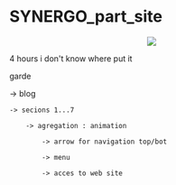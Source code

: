 # SYNERGO_part_site

<p align="center">
  <img src="https://user-images.githubusercontent.com/54853371/74094745-873bd400-4ae6-11ea-9b9f-40da4b9e4a27.gif">
</p>

4 hours i don't know where put it




garde

  -> blog
  
    -> secions 1...7
    
        -> agregation : animation

            -> arrow for navigation top/bot

            -> menu

            -> acces to web site
